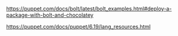 
https://puppet.com/docs/bolt/latest/bolt_examples.html#deploy-a-package-with-bolt-and-chocolatey

https://puppet.com/docs/puppet/6.19/lang_resources.html